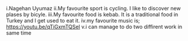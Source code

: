 i.Nagehan Uyumaz
ii.My favourite sport is cycling. I like to discover new plases by bicyle. 
iii.My favourite food is kebab. It is a traditional food in Turkey and l get used to eat it.
iv.my favourite music is; https://youtu.be/qTiGxmTQSeI
v.i can manage to do two diffirent work in same time